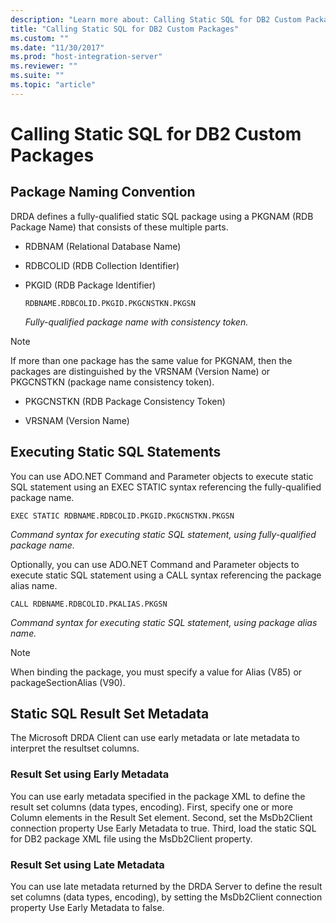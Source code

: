 ```yaml
---
description: "Learn more about: Calling Static SQL for DB2 Custom Packages"
title: "Calling Static SQL for DB2 Custom Packages"
ms.custom: ""
ms.date: "11/30/2017"
ms.prod: "host-integration-server"
ms.reviewer: ""
ms.suite: ""
ms.topic: "article"
---
```

# Calling Static SQL for DB2 Custom Packages
## Package Naming Convention  
 DRDA defines a fully-qualified static SQL package using a PKGNAM (RDB Package Name) that consists of these multiple parts.  
  
- RDBNAM (Relational Database Name)  
  
- RDBCOLID (RDB Collection Identifier)  
  
- PKGID (RDB Package Identifier)  
  
  `RDBNAME.RDBCOLID.PKGID.PKGCNSTKN.PKGSN`  
  
  *Fully-qualified package name with consistency token.*  
  
> [!NOTE]
>  If more than one package has the same value for PKGNAM, then the packages are distinguished by the VRSNAM (Version Name) or PKGCNSTKN (package name consistency token).  
  
-   PKGCNSTKN (RDB Package Consistency Token)  
  
-   VRSNAM (Version Name)  
  
## Executing Static SQL Statements  
 You can use ADO.NET Command and Parameter objects to execute static SQL statement using an EXEC STATIC syntax referencing the fully-qualified package name.  
  
 `EXEC STATIC RDBNAME.RDBCOLID.PKGID.PKGCNSTKN.PKGSN`  
  
 *Command syntax for executing static SQL statement, using fully-qualified package name.*  
  
 Optionally, you can use ADO.NET Command and Parameter objects to execute static SQL statement using a CALL syntax referencing the package alias name.  
  
 `CALL RDBNAME.RDBCOLID.PKALIAS.PKGSN`  
  
 *Command syntax for executing static SQL statement, using package alias name.*  
  
> [!NOTE]
>  When binding the package, you must specify a value for Alias (V85) or packageSectionAlias (V90).  
  
## Static SQL Result Set Metadata  
 The Microsoft DRDA Client can use early metadata or late metadata to interpret the resultset columns.  
  
### Result Set using Early Metadata  
 You can use early metadata specified in the package XML to define the result set columns (data types, encoding). First, specify one or more Column elements in the Result Set element. Second, set the MsDb2Client connection property Use Early Metadata to true. Third, load the static SQL for DB2 package XML file using the MsDb2Client property.  
  
### Result Set using Late Metadata  
 You can use late metadata returned by the DRDA Server to define the result set columns (data types, encoding), by setting the MsDb2Client connection property Use Early Metadata to false.
